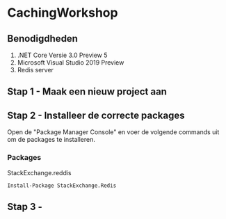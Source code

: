 # CachingWorkshop
## Benodigdheden
1. .NET Core Versie 3.0 Preview 5
2. Microsoft Visual Studio 2019 Preview
3. Redis server

## Stap 1 - Maak een nieuw project aan


## Stap 2 - Installeer de correcte packages
Open de "Package Manager Console" en voer de volgende commands uit om de packages te installeren.

### Packages
StackExchange.reddis
```
Install-Package StackExchange.Redis
```

## Stap 3 - 

